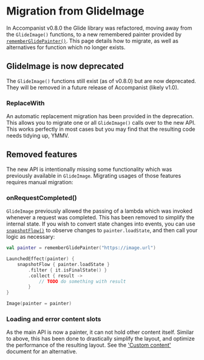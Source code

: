 # Migration from GlideImage

In Accompanist v0.8.0 the Glide library was refactored, moving away from the `GlideImage()` functions, to a new remembered painter provided by [`rememberGlidePainter()`][rememberpainter]. This page details how to migrate, as well as alternatives for function which no longer exists.

## GlideImage is now deprecated
The `GlideImage()` functions still exist (as of v0.8.0) but are now deprecated. They will be removed in a future release of Accompanist (likely v1.0).

### ReplaceWith

An automatic replacement migration has been provided in the deprecation. This allows you to migrate one or all `GlideImage()` calls over to the new API. This works perfectly in most cases but you may find that the resulting code needs tidying up, YMMV. 

## Removed features

The new API is intentionally missing some functionality which was previously available in `GlideImage`. Migrating usages of those features requires manual migration:

### onRequestCompleted()

`GlideImage` previously allowed the passing of a lambda which was invoked whenever a request was completed. This has been removed to simplify the internal state. If you wish to convert state changes into events, you can use [`snapshotFlow()`][snapshotflow] to observe changes to `painter.loadState`, and then call your logic as necessary:

``` kotlin
val painter = rememberGlidePainter("https://image.url")

LaunchedEffect(painter) {
    snapshotFlow { painter.loadState }
        .filter { it.isFinalState() }
        .collect { result ->
            // TODO do something with result
        }
}

Image(painter = painter)
```

### Loading and error content slots

As the main API is now a painter, it can not hold other content itself. Similar to above, this has been done to drastically simplify the layout, and optimize the performance of the resulting layout. See the ['Custom content'](../#custom-content) document for an alternative.


  [rememberpainter]: ../api/glide/glide/com.google.accompanist.glide/remember-glide-painter.html
  [snapshotflow]: https://developer.android.com/reference/kotlin/androidx/compose/runtime/package-summary#snapshotflow